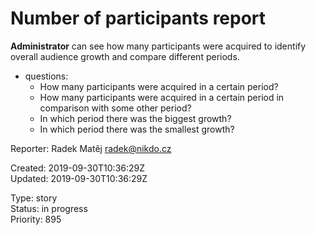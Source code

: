 # Number of participants report

**Administrator** can see how many participants were acquired to identify overall audience growth and compare different periods.

- questions:
  - How many participants were acquired in a certain period?
  - How many participants were acquired in a certain period in comparison with some other period?
  - In which period there was the biggest growth?
  - In which period there was the smallest growth?

Reporter: Radek Matěj <radek@nikdo.cz>  

Created: 2019-09-30T10:36:29Z  
Updated: 2019-09-30T10:36:29Z

Type: story  
Status: in progress  
Priority: 895
